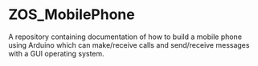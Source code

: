 # ZOS_MobilePhone
A repository containing documentation of how to build a mobile phone using Arduino which can make/receive calls and send/receive messages with a GUI operating system.
